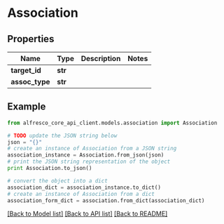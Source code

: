 # Association


## Properties
Name | Type | Description | Notes
------------ | ------------- | ------------- | -------------
**target_id** | **str** |  | 
**assoc_type** | **str** |  | 

## Example

```python
from alfresco_core_api_client.models.association import Association

# TODO update the JSON string below
json = "{}"
# create an instance of Association from a JSON string
association_instance = Association.from_json(json)
# print the JSON string representation of the object
print Association.to_json()

# convert the object into a dict
association_dict = association_instance.to_dict()
# create an instance of Association from a dict
association_form_dict = association.from_dict(association_dict)
```
[[Back to Model list]](../README.md#documentation-for-models) [[Back to API list]](../README.md#documentation-for-api-endpoints) [[Back to README]](../README.md)



